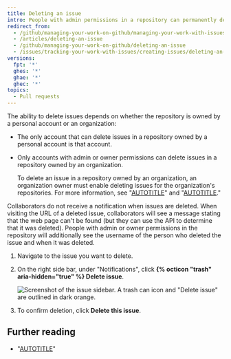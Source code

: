 ```yaml
---
title: Deleting an issue
intro: People with admin permissions in a repository can permanently delete an issue from a repository.
redirect_from:
  - /github/managing-your-work-on-github/managing-your-work-with-issues-and-pull-requests/deleting-an-issue
  - /articles/deleting-an-issue
  - /github/managing-your-work-on-github/deleting-an-issue
  - /issues/tracking-your-work-with-issues/creating-issues/deleting-an-issue
versions:
  fpt: '*'
  ghes: '*'
  ghae: '*'
  ghec: '*'
topics:
  - Pull requests
---
```

The ability to delete issues depends on whether the repository is owned by a personal account or an organization:
- The only account that can delete issues in a repository owned by a personal account is that account.
- Only accounts with admin or owner permissions can delete issues in a repository owned by an organization.

  To delete an issue in a repository owned by an organization, an organization owner must enable deleting issues for the organization's repositories. For more information, see "[AUTOTITLE](/organizations/managing-organization-settings/allowing-people-to-delete-issues-in-your-organization)" and "[AUTOTITLE](/organizations/managing-user-access-to-your-organizations-repositories/repository-roles-for-an-organization)."

Collaborators do not receive a notification when issues are deleted. When visiting the URL of a deleted issue, collaborators will see a message stating that the web page can't be found (but they can use the API to determine that it was deleted). People with admin or owner permissions in the repository will additionally see the username of the person who deleted the issue and when it was deleted.

1. Navigate to the issue you want to delete.
1. On the right side bar, under "Notifications", click **{% octicon "trash" aria-hidden="true" %} Delete issue**.

   ![Screenshot of the issue sidebar. A trash can icon and "Delete issue" are outlined in dark orange.](/assets/images/help/issues/delete-issue.png)
1. To confirm deletion, click **Delete this issue**.

## Further reading

- "[AUTOTITLE](/issues/tracking-your-work-with-issues/linking-a-pull-request-to-an-issue)"
